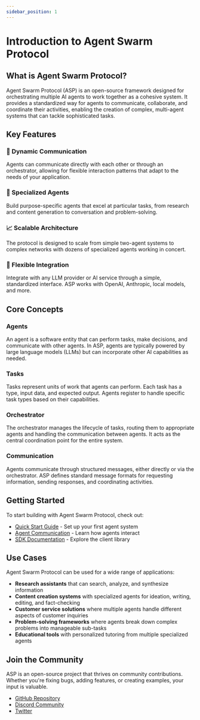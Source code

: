 ```yaml
---
sidebar_position: 1
---
```


# Introduction to Agent Swarm Protocol

## What is Agent Swarm Protocol?

Agent Swarm Protocol (ASP) is an open-source framework designed for orchestrating multiple AI agents to work together as a cohesive system. It provides a standardized way for agents to communicate, collaborate, and coordinate their activities, enabling the creation of complex, multi-agent systems that can tackle sophisticated tasks.

## Key Features

### 🔄 Dynamic Communication
Agents can communicate directly with each other or through an orchestrator, allowing for flexible interaction patterns that adapt to the needs of your application.

### 🧠 Specialized Agents
Build purpose-specific agents that excel at particular tasks, from research and content generation to conversation and problem-solving.

### 📈 Scalable Architecture
The protocol is designed to scale from simple two-agent systems to complex networks with dozens of specialized agents working in concert.

### 🔌 Flexible Integration
Integrate with any LLM provider or AI service through a simple, standardized interface. ASP works with OpenAI, Anthropic, local models, and more.

## Core Concepts

### Agents
An agent is a software entity that can perform tasks, make decisions, and communicate with other agents. In ASP, agents are typically powered by large language models (LLMs) but can incorporate other AI capabilities as needed.

### Tasks
Tasks represent units of work that agents can perform. Each task has a type, input data, and expected output. Agents register to handle specific task types based on their capabilities.

### Orchestrator
The orchestrator manages the lifecycle of tasks, routing them to appropriate agents and handling the communication between agents. It acts as the central coordination point for the entire system.

### Communication
Agents communicate through structured messages, either directly or via the orchestrator. ASP defines standard message formats for requesting information, sending responses, and coordinating activities.

## Getting Started

To start building with Agent Swarm Protocol, check out:

- [Quick Start Guide](./getting-started) - Set up your first agent system
- [Agent Communication](./agent-communication) - Learn how agents interact
- [SDK Documentation](../sdk/overview) - Explore the client library

## Use Cases

Agent Swarm Protocol can be used for a wide range of applications:

- **Research assistants** that can search, analyze, and synthesize information
- **Content creation systems** with specialized agents for ideation, writing, editing, and fact-checking
- **Customer service solutions** where multiple agents handle different aspects of customer inquiries
- **Problem-solving frameworks** where agents break down complex problems into manageable sub-tasks
- **Educational tools** with personalized tutoring from multiple specialized agents

## Join the Community

ASP is an open-source project that thrives on community contributions. Whether you're fixing bugs, adding features, or creating examples, your input is valuable.

- [GitHub Repository](https://github.com/agentswarm/agentswarmprotocol)
- [Discord Community](https://discord.gg/agentswarm)
- [Twitter](https://twitter.com/agentswarmhq) 